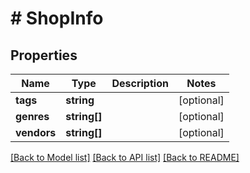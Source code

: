 # # ShopInfo

## Properties

Name | Type | Description | Notes
------------ | ------------- | ------------- | -------------
**tags** | **string** |  | [optional]
**genres** | **string[]** |  | [optional]
**vendors** | **string[]** |  | [optional]

[[Back to Model list]](../../README.md#models) [[Back to API list]](../../README.md#endpoints) [[Back to README]](../../README.md)
